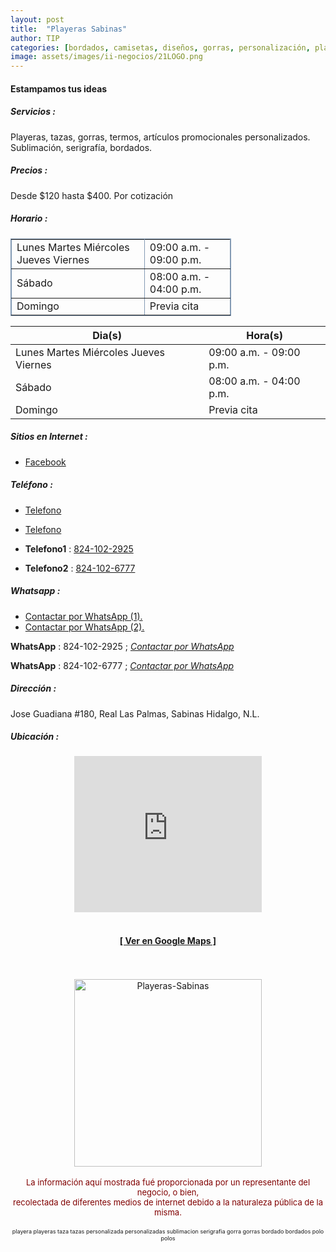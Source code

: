 ```yaml
---
layout: post
title:  "Playeras Sabinas"
author: TIP
categories: [bordados, camisetas, diseños, gorras, personalización, playeras, Sabinas Hidalgo, servicios]
image: assets/images/ii-negocios/21LOGO.png
---
```

#### Estampamos tus ideas

##### Servicios :

Playeras, tazas, gorras, termos, artículos promocionales personalizados. Sublimación, serigrafía, bordados.

##### Precios :

Desde $120 hasta $400. Por cotización

##### Horario :

<table border="1" bordercolor="#8299b3" cellpadding="1" cellspacing="0" style="width: 70%;">
  <tbody><tr>
    <td>Lunes Martes Miércoles Jueves Viernes</td>
    <td>09:00 a.m. - 09:00 p.m.</td>
  </tr>
  <tr>
    <td>Sábado</td>
    <td>08:00 a.m. - 04:00 p.m.</td>
  </tr>
<tr>
    <td>Domingo</td>
    <td>Previa cita</td>
  </tr>
</tbody></table>

| Dia(s) | Hora(s) |
| ----- | ----- |
| Lunes Martes Miércoles Jueves Viernes | 09:00 a.m. - 09:00 p.m. |
| Sábado | 08:00 a.m. - 04:00 p.m. |
| Domingo | Previa cita |




##### Sitios en Internet :

- [Facebook][FB]

##### Teléfono :

- [Telefono][Tel1]
- [Telefono][Tel2]

- **Telefono1** : <a href="tel:+528241022925">824-102-2925</a>
- **Telefono2** : <a href="tel:+528241026777">824-102-6777</a>

##### Whatsapp :

- [Contactar por WhatsApp (1).][WA1]
- [Contactar por WhatsApp (2).][WA2]

<b>WhatsApp</b> : 824-102-2925 ; <a href="https://wa.me/528241022925?text=Hola,%20saludos%20desde%20PiiDO." title="Contactar por WhatsApp."><i>Contactar por WhatsApp</i></a>

<b>WhatsApp</b> : 824-102-6777 ; <a href="https://wa.me/528241026777?text=Hola,%20saludos%20desde%20PiiDO." title="Contactar por WhatsApp."><i>Contactar por WhatsApp</i></a>

[FB]: https://www.facebook.com/PlayerasSabinas/

[Tel1]: tel:+528241022925
[Tel2]: tel:+528241026777

[WA1]: https://wa.me/528241022925?text=Hola,%20saludos%20desde%20PiiDO
[WA2]: https://wa.me/528241026777?text=Hola,%20saludos%20desde%20PiiDO

##### Dirección :

Jose Guadiana #180, Real Las Palmas, Sabinas Hidalgo, N.L.

##### Ubicación :

<!--..... MAPAS .....-->
<center>
    <iframe allowfullscreen="" aria-hidden="false" frameborder="0" height="250" src="https://www.google.com/maps/embed?pb=!1m18!1m12!1m3!1d3570.316445809042!2d-100.19562388459714!3d26.509945283693714!2m3!1f0!2f0!3f0!3m2!1i1024!2i768!4f13.1!3m3!1m2!1s0x86623e962e29f42f%3A0xb4e622d397d3d472!2sJos%C3%A9%20Guadiana%20180%2C%20Real%20Las%20Palmas%2C%2065230%20Sabinas%20Hidalgo%2C%20N.L.!5e0!3m2!1ses-419!2smx!4v1603139704384!5m2!1ses-419!2smx" style="border: 0;" tabindex="0" width="300"></iframe><!--//CAMBIAR : width="300" height="250" acá arriba ^^-->
	<br />
	<br />
	<a href="https://goo.gl/maps/tdKmFTx687hGh2Hs8" target="_blank"><h4>[ Ver en Google Maps ]</h4></a><!--//CAMBIAR únicamente URL aquí-->
	<br />
	<br />
</center>
<!--..... /MAPAS .....-->


<!-- ===== 2da IMAGEN =====
<img src="{{ site.baseurl }}/assets/images/ii-negocios/21producto.jpg" alt="Playeras-Sabinas" style="height: 100px; width:100px;"/>
![producto]({{ site.baseurl }}/assets/images/ii-negocios/21producto.jpg) 
===== --> 

<center>
    <img src="{{ site.baseurl }}/assets/images/ii-negocios/21producto.jpg" alt="Playeras-Sabinas" style="height: 300px;"/>
</center>

<br />

<!-- Disclaimer & palabras clave
================================================== -->
<center>
	<span style="font-size: small; color: maroon;">
	<!-- AVISO -->La información aquí mostrada fué proporcionada por un representante del negocio, o bien, <br />recolectada de diferentes medios de internet debido a la naturaleza pública de la misma.
	</span>
</center><br />

<center>
	<span style="font-size: xx-small;">
		<!--Palabras Clave-->playera playeras taza tazas personalizada personalizadas sublimacion serigrafia gorra gorras bordado bordados polo polos
	</span>
</center>


